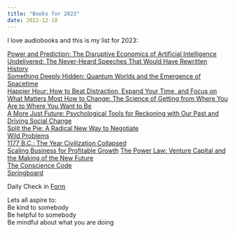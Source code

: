 ```yaml
---
title: "Books for 2023"
date: 2022-12-18
---
```



I love audiobooks and this is my list for 2023:    

[Power and Prediction: The Disruptive Economics of Artificial Intelligence](https://www.amazon.com/Power-Prediction-Disruptive-Artificial-Intelligence/dp/1647824192)  
[Undelivered: The Never-Heard Speeches That Would Have Rewritten History](https://www.amazon.com/Undelivered-Never-Heard-Speeches-Rewritten-History/dp/1250240700/ref=tmm_hrd_swatch_0?_encoding=UTF8&qid=1668785027&sr=1-1)  
[Something Deeply Hidden: Quantum Worlds and the Emergence of Spacetime ](https://www.amazon.com/Something-Deeply-Hidden-Emergence-Spacetime/dp/1524743011/ref=sr_1_1?crid=DX99MTCTAH3S&keywords=something+deeply+hidden+sean+carroll&qid=1668785063&s=books&sprefix=something+deep%2Cstripbooks%2C93&sr=1-1)  
[Happier Hour: How to Beat Distraction, Expand Your Time, and Focus on What Matters Most ](https://www.amazon.com/Happier-Hour-Distraction-Expand-Matters/dp/1982148802/ref=sr_1_1?crid=27RENTM9NFN2G&keywords=happier+hour+book+cassie+holmes&qid=1668785099&s=books&sprefix=happier+hour%2Cstripbooks%2C81&sr=1-1) 
[How to Change: The Science of Getting from Where You Are to Where You Want to Be](https://wsp.wharton.upenn.edu/book/how-to-change/)  
[A More Just Future: Psychological Tools for Reckoning with Our Past and Driving Social Change](https://www.amazon.com/More-Just-Future-Psychological-Reckoning/dp/1982157607/ref=sr_1_1?crid=T8YHXNXPBYF6&keywords=a+more+just+future&qid=1668785124&s=books&sprefix=a+more+just+future%2Cstripbooks%2C81&sr=1-1)  
[Split the Pie: A Radical New Way to Negotiate](https://www.amazon.com/Split-Pie-Radical-New-Negotiate/dp/0063135485/ref=sr_1_1?crid=24UJYUKFKMTW2&keywords=split+the+pie&qid=1668785156&s=books&sprefix=spli%2Cstripbooks%2C93&sr=1-1)  
[Wild Problems](https://www.amazon.com/Wild-Problems-Guide-Decisions-Define/dp/0593418255/ref=sr_1_1?crid=1YT8F06X862BD&keywords=wild+problems+russ+roberts&qid=1668785186&s=books&sprefix=wild+problem%2Cstripbooks%2C100&sr=1-1)  
[1177 B.C.: The Year Civilization Collapsed ](https://www.amazon.com/1177-B-C-Civilization-Collapsed-Revised/dp/0691208018/ref=sr_1_1?crid=33ABPHHHNK0GQ&keywords=1177+bc+the+year+civilization+collapsed+by+eric+cline&qid=1668785301&s=books&sprefix=1177%2Cstripbooks%2C150&sr=1-1)  
[Scaling Business for Profitable Growth](https://executiveeducation.wharton.upenn.edu/for-individuals/all-programs/scaling-business-for-profitable-growth/) 
[The Power Law: Venture Capital and the Making of the New Future ](https://www.amazon.com/Power-Law-Venture-Capital-Making/dp/052555999X/ref=sr_1_1?crid=1HOWI8N3OR6MT&keywords=the+power+law+sebastian+mallaby&qid=1668785267&s=books&sprefix=the+power+law%2Cstripbooks%2C92&sr=1-1)  
[The Conscience Code](https://wsp.wharton.upenn.edu/book/the-conscience-code/)  
[Springboard](https://wsp.wharton.upenn.edu/book/springboard/)


Daily Check in [Form](https://forms.gle/BRA4EH2sMoZdLPgE8)

Lets all aspire to:  
Be kind to somebody  
Be helpful to somebody  
Be mindful about what you are doing

